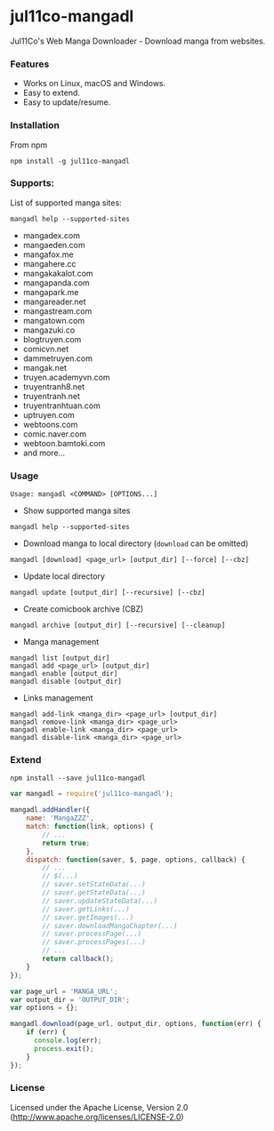 # jul11co-mangadl
Jul11Co's Web Manga Downloader - Download manga from websites.

### Features

* Works on Linux, macOS and Windows. 
* Easy to extend.
* Easy to update/resume.

### Installation

From npm

```
npm install -g jul11co-mangadl
```

### Supports: 

List of supported manga sites:

```
mangadl help --supported-sites
```

- mangadex.com
- mangaeden.com
- mangafox.me
- mangahere.cc
- mangakakalot.com
- mangapanda.com
- mangapark.me
- mangareader.net
- mangastream.com
- mangatown.com
- mangazuki.co
- blogtruyen.com
- comicvn.net
- dammetruyen.com
- mangak.net
- truyen.academyvn.com
- truyentranh8.net
- truyentranh.net
- truyentranhtuan.com
- uptruyen.com
- webtoons.com
- comic.naver.com
- webtoon.bamtoki.com
- and more...

### Usage

```
Usage: mangadl <COMMAND> [OPTIONS...]
```

* Show supported manga sites

```
mangadl help --supported-sites
```

* Download manga to local directory (`download` can be omitted)

```
mangadl [download] <page_url> [output_dir] [--force] [--cbz]
```

* Update local directory

```
mangadl update [output_dir] [--recursive] [--cbz]
```

* Create comicbook archive (CBZ)

```
mangadl archive [output_dir] [--recursive] [--cleanup]
```

* Manga management

```
mangadl list [output_dir]
mangadl add <page_url> [output_dir]
mangadl enable [output_dir]
mangadl disable [output_dir]
```

* Links management

```
mangadl add-link <manga_dir> <page_url> [output_dir]
mangadl remove-link <manga_dir> <page_url>
mangadl enable-link <manga_dir> <page_url>
mangadl disable-link <manga_dir> <page_url>
```

### Extend

```
npm install --save jul11co-mangadl
```

```javascript
var mangadl = require('jul11co-mangadl');

mangadl.addHandler({
	name: 'MangaZZZ',
	match: function(link, options) {
        // ...
        return true;
	},
	dispatch: function(saver, $, page, options, callback) {
		// ...
		// $(...)
		// saver.setStateData(...)
		// saver.getStateData(...)
		// saver.updateStateData(...)
		// saver.getLinks(...)
		// saver.getImages(...)
		// saver.downloadMangaChapter(...)
		// saver.processPage(...)
		// saver.processPages(...)
		// ...
		return callback();
	}
});

var page_url = 'MANGA_URL';
var output_dir = 'OUTPUT_DIR';
var options = {};

mangadl.download(page_url, output_dir, options, function(err) {
    if (err) {
      console.log(err);
      process.exit();
    }
});
```

### License

Licensed under the Apache License, Version 2.0
(<http://www.apache.org/licenses/LICENSE-2.0>)

